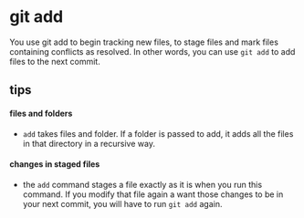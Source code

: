 # git add

You use git add to begin tracking new files, to stage files and mark files containing conflicts as resolved. In other words, you can use `git add` to add files to the next commit.

## tips

#### files and folders

* `add` takes files and folder. If a folder is passed to add, it adds all the files in that directory in a recursive way.

#### changes in staged files

* the `add` command stages a file exactly as it is when you run this command. If you modify that file again a want those changes to be in your next commit, you will have to run `git add` again.
